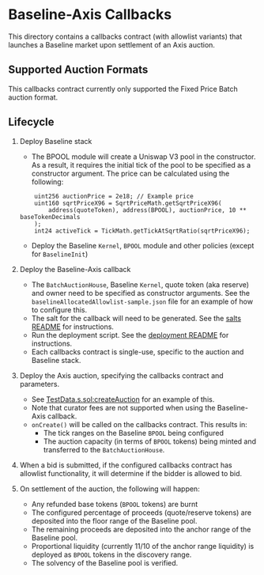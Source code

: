 # Baseline-Axis Callbacks

This directory contains a callbacks contract (with allowlist variants)
that launches a Baseline market upon settlement of an Axis auction.

## Supported Auction Formats

This callbacks contract currently only supported the Fixed Price Batch auction format.

## Lifecycle

1. Deploy Baseline stack
    - The BPOOL module will create a Uniswap V3 pool in the constructor.
    As a result, it requires the initial tick of the pool to be
    specified as a constructor argument.
    The price can be calculated using the following:

    ```solidity
        uint256 auctionPrice = 2e18; // Example price
        uint160 sqrtPriceX96 = SqrtPriceMath.getSqrtPriceX96(
            address(quoteToken), address(BPOOL), auctionPrice, 10 ** baseTokenDecimals
        );
        int24 activeTick = TickMath.getTickAtSqrtRatio(sqrtPriceX96);
    ```

    - Deploy the Baseline `Kernel`, `BPOOL` module and other policies (except for `BaselineInit`)
2. Deploy the Baseline-Axis callback
    - The `BatchAuctionHouse`, Baseline `Kernel`, quote token (aka reserve) and owner need to be specified as constructor arguments. See the `baselineAllocatedAllowlist-sample.json` file for an example of how to configure this.
    - The salt for the callback will need to be generated. See the [salts README](/script/salts/README.md) for instructions.
    - Run the deployment script. See the [deployment README](/script/deploy/README.md#running-the-deployment) for instructions.
    - Each callbacks contract is single-use, specific to the auction and Baseline stack.
3. Deploy the Axis auction, specifying the callbacks contract and parameters.
    - See [TestData.s.sol:createAuction](/script/test/FixedPriceBatch-Baseline/TestData.s.sol) for an example of this.
    - Note that curator fees are not supported when using the Baseline-Axis callback.
    - `onCreate()` will be called on the callbacks contract. This results in:
        - The tick ranges on the Baseline `BPOOL` being configured
        - The auction capacity (in terms of `BPOOL` tokens) being minted and transferred to the `BatchAuctionHouse`.
4. When a bid is submitted, if the configured callbacks contract has allowlist functionality, it will determine if the bidder is allowed to bid.
5. On settlement of the auction, the following will happen:
    - Any refunded base tokens (`BPOOL` tokens) are burnt
    - The configured percentage of proceeds (quote/reserve tokens) are deposited into the floor range of the Baseline pool.
    - The remaining proceeds are deposited into the anchor range of the Baseline pool.
    - Proportional liquidity (currently 11/10 of the anchor range liquidity) is deployed as `BPOOL` tokens in the discovery range.
    - The solvency of the Baseline pool is verified.
